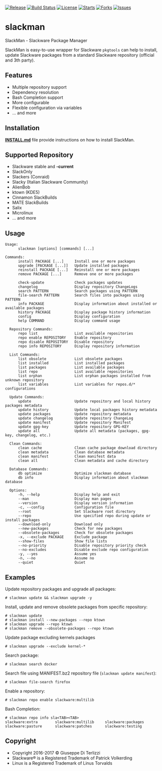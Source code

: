 [![Release](https://img.shields.io/github/release/LotarProject/slackman.svg)](https://github.com/LotarProject/slackman/releases) [![Build Status](https://travis-ci.org/LotarProject/slackman.svg)](https://travis-ci.org/LotarProject/slackman) [![License](https://img.shields.io/github/license/LotarProject/slackman.svg)](https://github.com/LotarProject/slackman) [![Starts](https://img.shields.io/github/stars/LotarProject/slackman.svg)](https://github.com/LotarProject/slackman) [![Forks](https://img.shields.io/github/forks/LotarProject/slackman.svg)](https://github.com/LotarProject/slackman) [![Issues](https://img.shields.io/github/issues/LotarProject/slackman.svg)](https://github.com/LotarProject/slackman/issues)

# slackman

SlackMan - Slackware Package Manager

SlackMan is easy-to-use wrapper for Slackware ``pkgtools`` can help to install,
update Slackware packages from a standard Slackware repository (official and 3th party).

## Features

 - Multiple repository support
 - Dependency resolution
 - Bash Completion support
 - More configurable
 - Flexible configuration via variables
 - ... and more

## Installation

**[INSTALL.md](INSTALL.md)** file provide instructions on how to install SlackMan.

## Supported Repository

 - Slackware stable and **-current**
 - SlackOnly
 - Slackers (Conraid)
 - Slacky (Italian Slackware Community)
 - AlienBob
 - ktown (KDE5)
 - Cinnamon SlackBuilds
 - MATE SlackBuilds
 - Salix
 - Microlinux
 - ... and more

## Usage

    Usage:
          slackman [options] [commands] [...]

    Commands:
          install PACKAGE [...]     Install one or more packages
          upgrade [PACKAGE [...]]   Update installed packages
          reinstall PACKAGE [...]   Reinstall one or more packages
          remove PACKAGE [...]      Remove one or more packages

          check-update              Check packages updates
          changelog                 Display repository ChangeLogs
          search PATTERN            Search packages using PATTERN
          file-search PATTERN       Search files into packages using PATTERN
          info PACKAGE              Display information about installed or available packages
          history PACKAGE           Display package history information
          config                    Display configuration
          help COMMAND              Display command usage

      Repository Commands:
          repo list                 List available repositories
          repo enable REPOSITORY    Enable repository
          repo disable REPOSITORY   Disable repository
          repo info REPOSITORY      Display repository information

      List Commands:
          list obsolete             List obsolete packages
          list installed            List installed packages
          list packages             List available packages
          list repo                 List available repositories
          list orphan               List orphan packages installed from unknown repository
          list variables            List variables for repos.d/* configurations

      Update Commands:
          update                    Update repository and local history packages metadata
          update history            Update local packages history metadata
          update packages           Update repository metadata
          update changelog          Update repository ChangeLog
          update manifest           Update repository Manifest
          update gpg-key            Update repository GPG-KEY
          update all                Update all metadata (packages, gpg-key, changelog, etc.)

      Clean Commands:
          clean cache               Clean cache package download directory
          clean metadata            Clean database metadata
          clean manifest            Clean manifest data
          clean all                 Clean metadata and cache directory

      Database Commands:
          db optimize               Optimize slackman database
          db info                   Display information about slackman database

      Options:
          -h, --help                Display help and exit
          --man                     Display man pages
          --version                 Display version information
          -c, --config              Configuration file
          --root                    Set Slackware root directory
          --repo                    Use specified repo during update or install packages
          --download-only           Download only
          --new-packages            Check for new packages
          --obsolete-packages       Check for obsolete packages
          -x, --exclude PACKAGE     Exclude package
          --show-files              Show file lists
          --no-priority             Disable repository priority check
          --no-excludes             Disable exclude repo configuration
          -y, --yes                 Assume yes
          -n, --no                  Assume no
          --quiet                   Quiet

## Examples

Update repository packages and upgrade all packages:

    # slackman update && slackman upgrade -y

Install, update and remove obsolete packages from specific repository:

    # slackman update
    # slackman install --new-packages --repo ktown
    # slackman upgrade --repo ktown
    # slackman remove --obsolete-packages --repo ktown

Update package excluding kernels packages

    # slackman upgrade --exclude kernel-*

Search package:

    # slackman search docker

Search file using MANIFEST.bz2 repository file (`slackman update manifest`):

    # slackman file-search firefox

Enable a repository:

    # slackman repo enable slackware:multilib

Bash Completion:

    # slackman repo info sla<TAB><TAB>
    slackware:extra        slackware:multilib     slackware:packages
    slackware:pasture      slackware:patches      slackware:testing

## Copyright

 - Copyright 2016-2017 © Giuseppe Di Terlizzi
 - Slackware® is a Registered Trademark of Patrick Volkerding
 - Linux is a Registered Trademark of Linus Torvalds
